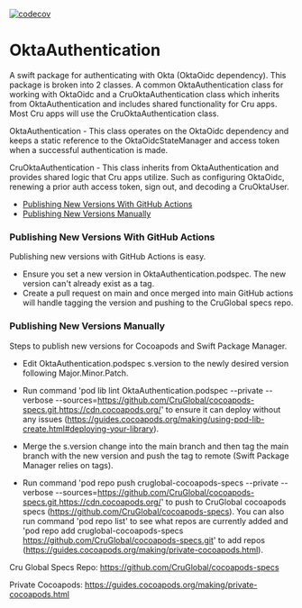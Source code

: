 [![codecov](https://codecov.io/gh/CruGlobal/okta-authentication-ios/branch/main/graph/badge.svg)](https://codecov.io/gh/CruGlobal/okta-authentication-ios)

OktaAuthentication
==================

A swift package for authenticating with Okta (OktaOidc dependency).  This package is broken into 2 classes.  A common OktaAuthentication class for working with OktaOidc and a CruOktaAuthentication class which inherits from OktaAuthentication and includes shared functionality for Cru apps.  Most Cru apps will use the CruOktaAuthentication class.

OktaAuthentication - This class operates on the OktaOidc dependency and keeps a static reference to the OktaOidcStateManager and access token when a successful authentication is made.  

CruOktaAuthentication - This class inherits from OktaAuthentication and provides shared logic that Cru apps utilize.  Such as configuring OktaOidc, renewing a prior auth access token, sign out, and decoding a CruOktaUser.

- [Publishing New Versions With GitHub Actions](#publishing-new-versions-with-github-actions)
- [Publishing New Versions Manually](#publishing-new-versions-manually)

### Publishing New Versions With GitHub Actions

Publishing new versions with GitHub Actions is easy.

- Ensure you set a new version in OktaAuthentication.podspec.  The new version can't already exist as a tag.
- Create a pull request on main and once merged into main GitHub actions will handle tagging the version and pushing to the CruGlobal specs repo.

### Publishing New Versions Manually

Steps to publish new versions for Cocoapods and Swift Package Manager. 

- Edit OktaAuthentication.podspec s.version to the newly desired version following Major.Minor.Patch.

- Run command 'pod lib lint OktaAuthentication.podspec --private --verbose --sources=https://github.com/CruGlobal/cocoapods-specs.git,https://cdn.cocoapods.org/' to ensure it can deploy without any issues (https://guides.cocoapods.org/making/using-pod-lib-create.html#deploying-your-library).

- Merge the s.version change into the main branch and then tag the main branch with the new version and push the tag to remote (Swift Package Manager relies on tags).  

- Run command 'pod repo push cruglobal-cocoapods-specs --private --verbose --sources=https://github.com/CruGlobal/cocoapods-specs.git,https://cdn.cocoapods.org/' to push to CruGlobal cocoapods specs (https://github.com/CruGlobal/cocoapods-specs).  You can also run command 'pod repo list' to see what repos are currently added and 'pod repo add cruglobal-cocoapods-specs https://github.com/CruGlobal/cocoapods-specs.git' to add repos (https://guides.cocoapods.org/making/private-cocoapods.html).


Cru Global Specs Repo: https://github.com/CruGlobal/cocoapods-specs

Private Cocoapods: https://guides.cocoapods.org/making/private-cocoapods.html

